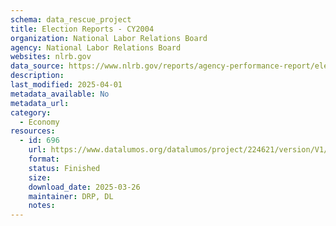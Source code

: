 ```yaml
---
schema: data_rescue_project 
title: Election Reports - CY2004
organization: National Labor Relations Board
agency: National Labor Relations Board
websites: nlrb.gov
data_source: https://www.nlrb.gov/reports/agency-performance-report/election-reports/election-reports-cy-2004
description: 
last_modified: 2025-04-01
metadata_available: No
metadata_url: 
category:
  - Economy
resources:
  - id: 696
    url: https://www.datalumos.org/datalumos/project/224621/version/V1/view
    format: 
    status: Finished
    size: 
    download_date: 2025-03-26
    maintainer: DRP, DL
    notes: 
---
```

